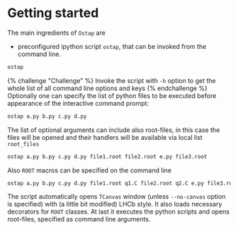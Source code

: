 # Getting started

The main ingredients of `Ostap` are
 - preconfigured ipython script `ostap`, that can be invoked from the command line.
```bash
ostap
```
{% challenge "Challenge" %}
Invoke the script with `-h` option to get the whole list of all command line options and keys 
{% endchallenge %}
Optionally one can specify the list of python files to be executed before appearance of the interactive command prompt:
```bash
ostap a.py b.py c.py d.py
```
The list of optional arguments can include also root-files, in this case the files will be opened and their handlers will 
be available via local list `root_files`
```bash
ostap a.py b.py c.py d.py file1.root file2.root e.py file3.root 
```
Also `ROOT` macros can be specified on the command line 
```bash
ostap a.py b.py c.py d.py file1.root q1.C file2.root q2.C e.py file3.root q4.C  
```

The script automatically opens `TCanvas` window (unless `--no-canvas` option is specified) 
with (a little bit modified) LHCb style. It also loads necessary decorators for `ROOT` classes. 
At last it executes the python scripts and opens root-files, specified as command line arguments.


